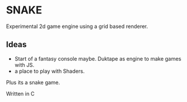 # SNAKE

Experimental 2d game engine using a grid based renderer.

## Ideas

- Start of a fantasy console maybe. Duktape as engine to make games with JS.
- a place to play with Shaders.

Plus its a snake game.

Written in C
